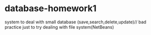 # database-homework1
system to deal with small database (save,search,delete,update)// bad practice just to try dealing with file system(NetBeans)
